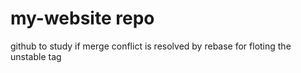 # my-website repo
github to study if merge conflict is resolved by rebase
for floting the unstable tag